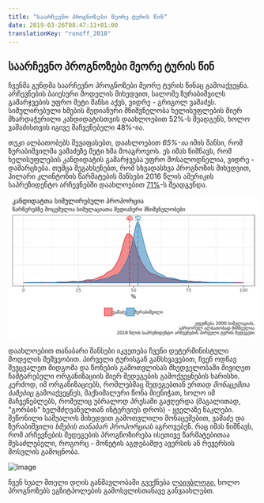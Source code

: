```yaml
---
title: "საარჩევნო პროგნოზები მეორე ტურის წინ"
date: 2019-03-26T08:47:11+01:00
translationKey: "runoff_2018"
---
```

## საარჩევნო პროგნოზები მეორე ტურის წინ

ჩვენმა გუნდმა საარჩევნო პროგნოზები მეორე ტურის წინაც გამოაქვეყნა. არჩევნების ბაიესური მოდელის მიხედვით, სალომე ზურაბიშვილს გამარჯვების უფრო მეტი შანსი აქვს, ვიდრე - გრიგოლ ვაშაძეს. სიმულირებული ხმების მედიანური მნიშვნელობა ხელისუფლების მიერ მხარდაჭერილი კანდიდატისთვის დაახლოებით 52%-ს შეადგენს, ხოლო ვაშაძისთვის იგივე მაჩვენებელი 48%-ია. 

თუკი ალბათობებს შევაფასებთ, დაახლოებით _65%-ია_ იმის შანსი, რომ ზურაბიშვილმა ვაშაძეზე მეტი ხმა მოაგროვოს. ეს იმას ნიშნავს, რომ ხელისუფლების კანდიდატის გამარჯვება უფრო მოსალოდნელია, ვიდრე - დამარცხება. თუმცა შეგახსენებთ, რომ სხვადასხვა პროგნოზის მიხედვით, ჰილარი კლინტონის წარმატების შანსები 2016 წლის ამერიკის საპრეზიდენტო არჩევნებში დაახლოებით [71%](https://projects.fivethirtyeight.com/2016-election-forecast/)-ს შეადგენდა.

![Image](../plot3.png)

დაახლოებით თანაბარი შანსები იკვეთება ჩვენი დეტერმინისტული მოდელის მეშვეობით. პირველი ტურისგან განსხვავებით, ჩვენ ოდნავ შევცვალეთ მიდგომა და წონების გამოთვლისას მხედველობაში მივიღეთ ჩამტარებელი ორგანიზაციის მიერ შედეგების გამოქვეყნების ხარისხი. კერძოდ, იმ ორგანიზაციებს, რომლებმაც შედეგებთან ერთად _მონაცემთა ბაზებიც_ გამოაქვეყნეს, მაქსიმალური წონა მიენიჭათ, ხოლო იმ მაჩვენებლებს, რომელიც უბრალოდ პრესაში გაჟღერდა (მაგალითად, "გორბის" ხელმძღვანელთან ინტერვიუს დროს) - ყველაზე ნაკლები.  შეწონილი საშუალოს მიხედვით გამოთვლილი მონაცემებით, ვაშაძე და ზურაბიშვილი _ხმების თანაბარ პროპორციას_ აგროვებენ. რაც იმას ნიშნავს, რომ არჩევნების შედეგების პროგნოზირება ისეთივე წარმატებითაა შესაძლებელი, როგორც - მონეტის აგდებამდე ავერსის ან რევერსის მოსვლის გამოცნობა.

![Image](../pngplot4.png)

ჩვენ ხვალ მთელი დღის განმავლობაში გვექნება [ლაივბლოგი](http://pollster.ge/live/), ხოლო პროგნოზებს ეგზიტპოლების გამოსვლისთანავე განვაახლებთ.
